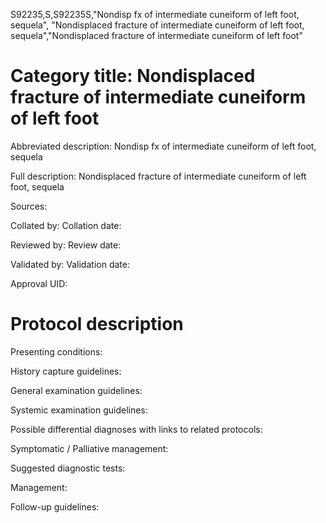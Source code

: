 S92235,S,S92235S,"Nondisp fx of intermediate cuneiform of left foot, sequela", "Nondisplaced fracture of intermediate cuneiform of left foot, sequela","Nondisplaced fracture of intermediate cuneiform of left foot"
# Category title: Nondisplaced fracture of intermediate cuneiform of left foot

Abbreviated description: Nondisp fx of intermediate cuneiform of left foot, sequela

Full description: Nondisplaced fracture of intermediate cuneiform of left foot, sequela

Sources:

Collated by:
Collation date:

Reviewed by:
Review date:

Validated by:
Validation date:

Approval UID:

# Protocol description

Presenting conditions:

History capture guidelines:

General examination guidelines:

Systemic examination guidelines:

Possible differential diagnoses with links to related protocols:

Symptomatic / Palliative management:

Suggested diagnostic tests:

Management:

Follow-up guidelines:
